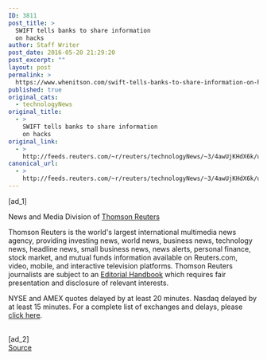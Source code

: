 ```yaml
---
ID: 3811
post_title: >
  SWIFT tells banks to share information
  on hacks
author: Staff Writer
post_date: 2016-05-20 21:29:20
post_excerpt: ""
layout: post
permalink: >
  https://www.whenitson.com/swift-tells-banks-to-share-information-on-hacks/
published: true
original_cats:
  - technologyNews
original_title:
  - >
    SWIFT tells banks to share information
    on hacks
original_link:
  - >
    http://feeds.reuters.com/~r/reuters/technologyNews/~3/4awUjKHdX6k/us-cyber-heist-swift-sharing-idUSKCN0YB1CT
canonical_url:
  - >
    http://feeds.reuters.com/~r/reuters/technologyNews/~3/4awUjKHdX6k/us-cyber-heist-swift-sharing-idUSKCN0YB1CT
---
```

 [ad_1]
<br><div readability="27.138805970149">
      <p class="footer-summary-title">News and Media Division of <a href="http://thomsonreuters.com/" target="_blank">Thomson Reuters</a></p>
      <p>Thomson Reuters is the world's largest international multimedia news agency, providing investing news, world news, business news, technology news, headline news, small business news, news alerts, personal finance, stock market, and mutual funds information available on Reuters.com, video, mobile, and interactive television platforms. Thomson Reuters journalists are subject to an <a href="http://handbook.reuters.com/index.php?title=Main_Page">Editorial Handbook</a> which requires fair presentation and disclosure of relevant interests.</p>
      <p>NYSE and AMEX quotes delayed by at least 20 minutes. Nasdaq delayed by at least 15 minutes. For a complete list of exchanges and delays, please <a href="http://www.reuters.com/info/disclaimer">click here</a>.</p>
    </div>
<br>[ad_2]
<br><a href="http://feeds.reuters.com/~r/reuters/technologyNews/~3/4awUjKHdX6k/us-cyber-heist-swift-sharing-idUSKCN0YB1CT">Source </a>